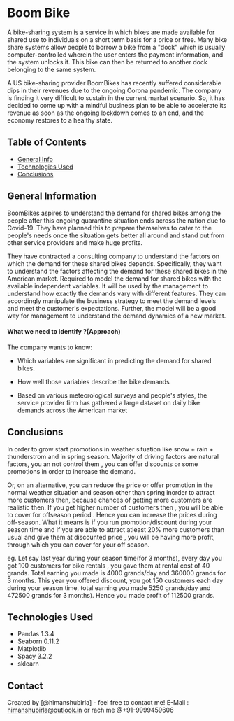 # Boom Bike
A bike-sharing system is a service in which bikes are made available for shared use to individuals on a short term basis for a price or free. Many bike share systems allow people to borrow a bike from a "dock" which is usually computer-controlled wherein the user enters the payment information, and the system unlocks it. This bike can then be returned to another dock belonging to the same system.

A US bike-sharing provider BoomBikes has recently suffered considerable dips in their revenues due to the ongoing Corona pandemic. The company is finding it very difficult to sustain in the current market scenario. So, it has decided to come up with a mindful business plan to be able to accelerate its revenue as soon as the ongoing lockdown comes to an end, and the economy restores to a healthy state.


## Table of Contents
* [General Info](#general-information)
* [Technologies Used](#technologies-used)
* [Conclusions](#conclusions)


## General Information

BoomBikes aspires to understand the demand for shared bikes among the people after this ongoing quarantine situation ends across the nation due to Covid-19. They have planned this to prepare themselves to cater to the people's needs once the situation gets better all around and stand out from other service providers and make huge profits.

They have contracted a consulting company to understand the factors on which the demand for these shared bikes depends. Specifically, they want to understand the factors affecting the demand for these shared bikes in the American market. Required to model the demand for shared bikes with the available independent variables. It will be used by the management to understand how exactly the demands vary with different features. They can accordingly manipulate the business strategy to meet the demand levels and meet the customer's expectations. Further, the model will be a good way for management to understand the demand dynamics of a new market.

#### What we need to identify ?(Approach)


The company wants to know:

- Which variables are significant in predicting the demand for shared bikes.

- How well those variables describe the bike demands

- Based on various meteorological surveys and people's styles, the service provider firm has gathered a large dataset on daily bike demands across the American market
## Conclusions


In order to grow start promotions in weather situation like snow + rain + thunderstrom and in spring season. Majority of driving factors are natural factors, you an not control them , you can offer discounts or some promotions in order to increase the demand.

Or, on an alternative, you can reduce the price or offer promotion in the normal weather situation and season other than spring inorder to attract more customers then, because chances of getting more customers are realistic then. If you get higher number of customers then , you will be able to cover for offseason period . Hence you can increase the prices during off-season. What it means is if you run promotion/discount during your season time and if you are able to attract atleast 20% more customers than usual and give them at discounted price , you will be having more profit, through which you can cover for your off season.

eg. Let say last year during your season time(for 3 months), every day you got 100 customers for bike rentals , you gave them at rental cost of 40 grands. Total earning you made is 4000 grands/day and 360000 grands for 3 months. This year you offered discount, you got 150 customers each day during your season time, total earning you made 5250 grands/day and 472500 grands for 3 months). Hence you made profit of 112500 grands.





## Technologies Used
- Pandas 1.3.4
- Seaborn 0.11.2
- Matplotlib
- Spacy 3.2.2
- sklearn


## Contact
Created by [@himanshubirla] - feel free to contact me! E-Mail : himanshubirla@outlook.in or rach me @+91-9999459606

